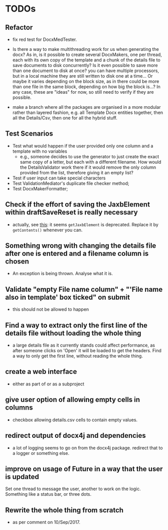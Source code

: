 TODOs
=====

Refactor
--------
- fix red test for DocxMedTester.
 
- Is there a way to make multithreading work for us when generating the docx?
  As in, is it possible to create several DocxMakers, one per thread, each with
  its own copy of the template and a chunk of the details file to save
  documents to disk concurrently? Is it even possible to save more than one
  document to disk at once? you can have multiple processors, but in a local
  machine they are still written to disk one at a time... Or maybe it varies
  depending on the block size, as in there could be more than one file in the
  same block, depending on how big the block is...? In any case, these are
  "ideas" for now, so still need to verify if they are possible.

- make a branch where all the packages are organised in a more modular rather
  than layered fashion, e.g. all Template Docx entities together, then all the
  Details/Csv, then one for all the hybrid stuff.


Test Scenarios
--------------
- Test what would happen if the user provided only one column and a template
  with no variables
  - e.g., someone decides to use the generator to just create the exact same
    copy of a letter, but each with a different filename. How would the
    DetailsValidator work there if it would remove the only column provided
    from the list, therefore giving it an empty list?
- Test if user input can take special characters
- Test ValidationMediator's duplicate file checker method;
- Test DocxMakerFormatter;


Check if the effort of saving the JaxbElement within draftSaveReset is really necessary
---------------------------------------------------------------------------------------
- actually, see
  [this](https://www.docx4java.org/forums/docx-java-f6/which-methods-to-use-for-the-deprecated-ones-t2373.html):
  it seems `getJaxbElement` is deprecated. Replace it by `getContents()`
  whenever you can.



Something wrong with changing the details file after one is entered and a filename column is chosen
---------------------------------------------------------------------------------------------------
- An exception is being thrown. Analyse what it is.


Validate "empty File name column" + "'File name also in template' box ticked" on submit
---------------------------------------------------------------------------------------
- this should not be allowed to happen


Find a way to extract only the first line of the details file without loading the whole thing
---------------------------------------------------------------------------------------------
- a large details file as it currently stands could affect performance, as
  after someone clicks on 'Open' it will be loaded to get the headers. Find a
  way to only get the first line, without reading the whole thing.


create a web interface
----------------------
- either as part of or as a subproject


give user option of allowing empty cells in columns
---------------------------------------------------
- checkbox allowing details.csv cells to contain empty values.


redirect output of docx4j and dependencies
------------------------------------------
- a lot of logging seems to go on from the docx4j package. redirect that to a
  logger or something else.


improve on usage of Future in a way that the user is updated
------------------------------------------------------------
Set one thread to message the user, another to work on the logic. Something
like a status bar, or three dots.


Rewrite the whole thing from scratch
-------------------------------------
- as per comment on 10/Sep/2017.
